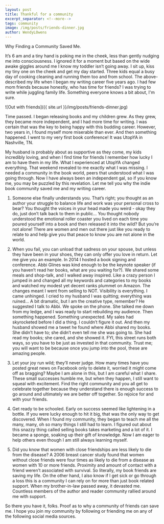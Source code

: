 ```yaml
---
layout: post
title: Thankful for a community
excerpt_separator: <!--more-->
tags: community
image: /img/posts/friends-dinner.jpg
author: WendyLOwens
---
```

Why Finding a Community Saved Me.

It’s 6 am and a tiny hand is poking me in the cheek, less than gently nudging me into consciousness. I ignored it for a moment but based on the wide awake giggles around me I know my toddler isn’t going away. I sit up, kiss my tiny one on the cheek and get my day started. Three kids equal a busy day of cooking cleaning and running them too and from school. The above-described my life when I began my writing career five years ago. I had few mom friends because honestly, who has time for friends? I was trying to write while juggling family life. Something everyone knows a bit about, I'm sure.

![Out with friends]({{ site.url }}/img/posts/friends-dinner.jpg)

<!--more-->

Time passed. I began releasing books and my children grew. As they grew, they became more independent, and I had more time for writing. I was certain that was the key to being happy with this budding career. However, two years in, I found myself more miserable than ever. And then something happened. I went to my very first book conference! It was UtopYA in Nashville, TN.

My husband is probably about as supportive as they come, my kids incredibly loving, and when I find time for friends I remember how lucky I am to have them in my life. What I experienced at UtopYA changed everything. That weekend revealed to me exactly what I was missing. I needed a community in the book world, peers that understood what I was going through. Now I have always been an independent gal, so if you know me, you may be puzzled by this revelation. Let me tell you why the indie book community saved me and my writing career.

1. Someone else finally understands you. That’s right; you thought as an author your struggle to balance life and work was your personal cross to bear? You thought the voices in your head made you weird - okay they do, just don’t talk back to them in public... You thought nobody understood the emotional roller coaster you lived on each time you poured yourself into a book and then released it into the wild? But you’re not alone! There are women and men out there just like you ready to relate to and help give you that peace to know you are not alone in the world.

2. When you fail, you can unload that sadness on your spouse, but unless they have been in your shoes, they can only offer you love in return. Let me give you an example. In 2014 I hosted a book signing and conference. Abbi Glines was kind enough to be the keynote speaker (if you haven’t read her books, what are you waiting for?). We shared some meals and shop-talk, and I walked away inspired. Like a crazy person I jumped in and changed all my keywords and categories to my books and watched my modest yet decent ranks plummet on Amazon. The changes meant I went from selling to NOT. Visibility is everything. I came unhinged. I cried to my husband I was quitting; everything was ruined... A bit dramatic, but I am the creative type, remember? He suggested I talk to Abbi. We spoke on the phone. She talked me down from my ledge, and I was ready to start rebuilding my audience. Then something happened. Something unexpected. My sales had skyrocketed before I did a thing. I couldn’t figure it out. And then my husband showed me a tweet he found where Abbi shared my books. She didn’t have to; she didn’t even tell me she was going to. She had read my books; she cared, and she showed it. FYI, this street runs both ways, so you have to be just as invested in that community. Trust me; you will want to be because once you jump into the pool, these are amazing people.

3. Let your joy run wild; they’ll never judge. How many times have you posted great news on Facebook only to delete it, worried it might come off as bragging? Maybe I am alone in this, but I am careful what I share. These small successes humble me, but when they happen, I still want to squeal with excitement. Find the right community and you all get to celebrate together because they understand there is enough success to go around and ultimately we are better off together. So rejoice for and with your friends.

4. Get ready to be schooled. Early on success seemed like lightening in a bottle. If you were lucky enough to hit it big, that was the only way to get discovered. When I found my community, they began to teach me all the many, many, oh so many things I still had to learn. I figured out about this snazzy thing called selling books takes marketing and a lot of it. I became a sponge, soaking up their gift of knowledge. Now I am eager to help others even though I am still always learning myself.

5. Did you know that women with close friendships are less likely to die from the disease? A 2006 breast cancer study found that women without close friends were four times as likely to die from a disease as women with 10 or more friends. Proximity and amount of contact with a friend weren’t associated with survival. So literally, my book friends are saving my life. On the other hand, I also know if I get sick or go through a loss this is a community I can rely on for more than just book related support. When my brother-in-law passed away, it devasted me. Countless members of the author and reader community rallied around me with support.

So there you have it, folks. Proof as to why a community of friends can save me. I hope you join my community by following or friending me on any of the following social media sources.


